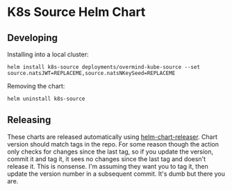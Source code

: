 # K8s Source Helm Chart

## Developing

Installing into a local cluster:

```
helm install k8s-source deployments/overmind-kube-source --set source.natsJWT=REPLACEME,source.natsNKeySeed=REPLACEME
```

Removing the chart:

```
helm uninstall k8s-source
```

## Releasing

These charts are released automatically using [helm-chart-releaser](https://github.com/marketplace/actions/helm-chart-releaser). Chart version should match tags in the repo. For some reason though the action only checks for changes since the last tag, so if you update the version, commit it and tag it, it sees no changes since the last tag and doesn't release it. This is nonsense. I'm assuming they want you to tag it, then update the version number in a subsequent commit. It's dumb but there you are.